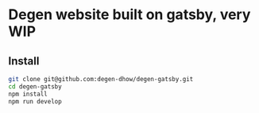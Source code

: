 # Degen website built on gatsby, very WIP

## Install
```bash
git clone git@github.com:degen-dhow/degen-gatsby.git
cd degen-gatsby
npm install
npm run develop
```
